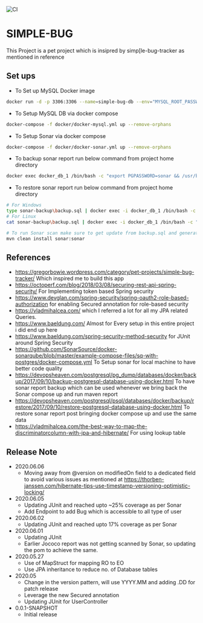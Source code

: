 ![CI](https://github.com/hbothra15/simple-bug/workflows/CI/badge.svg)
# SIMPLE-BUG
This Project is a pet project which is insipred by simp[le-bug-tracker as mentioned in reference

## Set ups
- To Set up MySQL Docker image
```bash
docker run -d -p 3306:3306 --name=simple-bug-db --env="MYSQL_ROOT_PASSWORD=root" --env="MYSQL_PASSWORD=root" --env="MYSQL_DATABASE=simple-bug" mysql
```
- To Setup MySQL DB via docker compose
```bash
docker-compose -f docker/docker-mysql.yml up --remove-orphans
```
- To Setup Sonar via docker compose
```bash
docker-compose -f docker/docker-sonar.yml up --remove-orphans
```

- To backup sonar report run below command from project home directory
```bash
docker exec docker_db_1 /bin/bash -c "export PGPASSWORD=sonar && /usr/bin/pg_dump -U sonar sonar" > sonar-backup\backup.sql
```

- To restore sonar report run below command from project home directory
```bash
# For Windows
type sonar-backup\backup.sql | docker exec -i docker_db_1 /bin/bash -c "export PGPASSWORD=sonar && /usr/bin/psql -U sonar sonar"
# For Linux
cat sonar-backup\backup.sql | docker exec -i docker_db_1 /bin/bash -c "export PGPASSWORD=sonar && /usr/bin/psql -U sonar sonar"
```

```bash
# To run Sonar scan make sure to get update from backup.sql and generate new one post scan 
mvn clean install sonar:sonar
```

## References
- https://gregorbowie.wordpress.com/category/pet-projects/simple-bug-tracker/ Which inspired me to build this app
- https://octoperf.com/blog/2018/03/08/securing-rest-api-spring-security/ For Implementing token based Spring security
- https://www.devglan.com/spring-security/spring-oauth2-role-based-authorization for enabling Secured annotation for role-based security
- https://vladmihalcea.com/ which I referred a lot for all my JPA related Queries.
- https://www.baeldung.com/ Almost for Every setup in this entire project i did end up here
- https://www.baeldung.com/spring-security-method-security for JUnit around Spring Security
- https://github.com/SonarSource/docker-sonarqube/blob/master/example-compose-files/sq-with-postgres/docker-compose.yml To Setup sonar for local machine to have better code quality
- https://devopsheaven.com/postgresql/pg_dump/databases/docker/backup/2017/09/10/backup-postgresql-database-using-docker.html To have sonar report backup which can be used whenever we bring back the Sonar compose up and run maven report
- https://devopsheaven.com/postgresql/psql/databases/docker/backup/restore/2017/09/10/restore-postgresql-database-using-docker.html To restore sonar report post bringing docker compose up and use the same data
- https://vladmihalcea.com/the-best-way-to-map-the-discriminatorcolumn-with-jpa-and-hibernate/ For using lookup table

## Release Note
* 2020.06.06
	- Moving away from @version on modifiedOn field to a dedicated field to avoid various issues as mentioned at https://thorben-janssen.com/hibernate-tips-use-timestamp-versioning-optimistic-locking/
* 2020.06.05
	- Updating JUnit and reached upto ~25% coverage as per Sonar
	- Add Endpoint to add Bug which is accessible to all type of user 
* 2020.06.02
	- Updating JUnit and reached upto 17% coverage as per Sonar
* 2020.06.01
	- Updating JUnit
	- Earlier Jococo report was not getting scanned by Sonar, so updating the pom to achieve the same.
* 2020.05.27
	- Use of MapStruct for mapping RO to EO
	- Use JPA inheritance to reduce no. of Database tables
* 2020.05
    - Change in the version pattern, will use YYYY.MM and adding .DD for patch release
    - Leverage the new Secured annotation
    - Updating JUnit for UserController 
* 0.0.1-SNAPSHOT
    - Initial release
